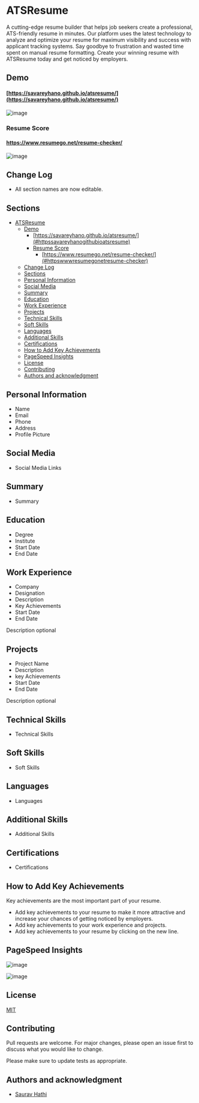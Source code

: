 # ATSResume

A cutting-edge resume builder that helps job seekers create a professional, ATS-friendly resume in minutes. Our platform uses the latest technology to analyze and optimize your resume for maximum visibility and success with applicant tracking systems. Say goodbye to frustration and wasted time spent on manual resume formatting. Create your winning resume with ATSResume today and get noticed by employers.

## Demo

#### [https://savareyhano.github.io/atsresume/](https://savareyhano.github.io/atsresume/)
![image](https://user-images.githubusercontent.com/32730327/273453332-c8241b46-baab-4b04-ac17-ba2aa8f8ebb2.png)

### Resume Score
#### https://www.resumego.net/resume-checker/
![image](https://user-images.githubusercontent.com/32730327/273453345-cb092bbb-3ccd-4885-b5f6-427b332e1035.png)

## Change Log

- All section names are now editable.

## Sections

- [ATSResume](#atsresume)
  - [Demo](#demo)
      - [https://savareyhano.github.io/atsresume/](#httpssavareyhanogithubioatsresume)
    - [Resume Score](#resume-score)
      - [https://www.resumego.net/resume-checker/](#httpswwwresumegonetresume-checker)
  - [Change Log](#change-log)
  - [Sections](#sections)
  - [Personal Information](#personal-information)
  - [Social Media](#social-media)
  - [Summary](#summary)
  - [Education](#education)
  - [Work Experience](#work-experience)
  - [Projects](#projects)
  - [Technical Skills](#technical-skills)
  - [Soft Skills](#soft-skills)
  - [Languages](#languages)
  - [Additional Skills](#additional-skills)
  - [Certifications](#certifications)
  - [How to Add Key Achievements](#how-to-add-key-achievements)
  - [PageSpeed Insights](#pagespeed-insights)
  - [License](#license)
  - [Contributing](#contributing)
  - [Authors and acknowledgment](#authors-and-acknowledgment)

## Personal Information

- Name
- Email
- Phone
- Address
- Profile Picture

## Social Media

- Social Media Links

## Summary

- Summary

## Education

- Degree
- Institute
- Start Date
- End Date

## Work Experience

- Company
- Designation
- Description
- Key Achievements
- Start Date
- End Date

Description optional

## Projects

- Project Name
- Description
- key Achievements
- Start Date
- End Date

Description optional

## Technical Skills

- Technical Skills

## Soft Skills

- Soft Skills

## Languages

- Languages

## Additional Skills

- Additional Skills

## Certifications

- Certifications

## How to Add Key Achievements

Key achievements are the most important part of your resume. 

- Add key achievements to your resume to make it more attractive and increase your chances of getting noticed by employers.
- Add key achievements to your work experience and projects.
- Add key achievements to your resume by clicking on the new line.

## PageSpeed Insights

![image](https://user-images.githubusercontent.com/61316762/218244257-e85172dc-46bd-4f4b-b9c2-9bd17c693cc8.png)

![image](https://user-images.githubusercontent.com/32730327/273453780-c0197b6a-24fd-4d58-a3c4-846f73716e05.png)

## License

[MIT](https://github.com/sauravhathi/atsresume/blob/main/LICENSE.md)

## Contributing

Pull requests are welcome. For major changes, please open an issue first to discuss what you would like to change.

Please make sure to update tests as appropriate.

## Authors and acknowledgment

- [Saurav Hathi](https://github.com/sauravhathi)
